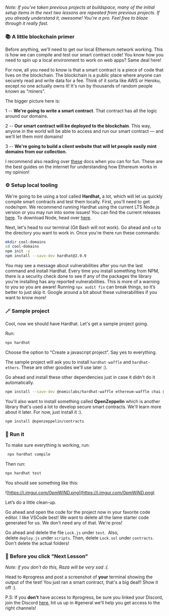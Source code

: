 *Note: If you've taken previous projects at buildspace, many of the initial setup items in the next two lessons are repeated from previous projects. If you already understand it, awesome! You're a pro. Feel free to blaze through it really fast.*

### 📚 A little blockchain primer

Before anything, we'll need to get our local Ethereum network working. This is how we can compile and test our smart contract code! You know how you need to spin up a local environment to work on web apps? Same deal here!

For now, all you need to know is that a smart contract is a piece of code that lives on the blockchain. The blockchain is a public place where anyone can securely read and write data for a fee. Think of it sorta like AWS or Heroku, except no one actually owns it! It's run by thousands of random people known as "miners".

The bigger picture here is:

1 -- **We're going to write a smart contract**. That contract has all the logic around our domains.

2 -- **Our smart contract will be deployed to the blockchain**. This way, anyone in the world will be able to access and run our smart contract — and we'll let them mint domains!

3 -- **We're going to build a client website that will let people easily mint domains from our collection.**

I recommend also reading over [these](https://ethereum.org/en/developers/docs/intro-to-ethereum/) docs when you can for fun. These are the best guides on the internet for understanding how Ethereum works in my opinion!

### ⚙️ Setup local tooling

We're going to be using a tool called **Hardhat,** a lot, which will let us quickly compile smart contracts and test them locally. First, you'll need to get node/npm. We recommend running Hardhat using the current LTS Node.js version or you may run into some issues! You can find the current releases [here](https://nodejs.org/en/about/releases/). To download Node, head over [here](https://nodejs.org/en/download/).

Next, let's head to our terminal (Git Bash will not work). Go ahead and `cd` to the directory you want to work in. Once you're there run these commands:

```bash
mkdir cool-domains
cd cool-domains
npm init -y
npm install --save-dev hardhat@2.9.9
```

You may see a message about vulnerabilities after you run the last command and install Hardhat. Every time you install something from NPM, there is a security check done to see if any of the packages the library you're installing has any reported vulnerabilities. This is more of a warning to you so you are aware! Running `npx audit fix` can break things, so it’s better to just skip it. Google around a bit about these vulnerabilities if you want to know more!

### 🪄 Sample project

Cool, now we should have Hardhat. Let's get a sample project going.

Run:

```bash
npx hardhat
```

Choose the option to “Create a javascript project”. Say yes to everything.

The sample project will ask you to install `hardhat-waffle` and `hardhat-ethers`. These are other goodies we'll use later :).

Go ahead and install these other dependencies just in case it didn't do it automatically.

```bash
npm install --save-dev @nomiclabs/hardhat-waffle ethereum-waffle chai @nomiclabs/hardhat-ethers ethers
```

You'll also want to install something called **OpenZeppelin** which is another library that's used a lot to develop secure smart contracts. We'll learn more about it later. For now, just install it :).

```bash
npm install @openzeppelin/contracts
```

### 🌟 Run it

To make sure everything is working, run:

```bash
 npx hardhat compile
```

Then run:

```bash
npx hardhat test
```

You should see something like this:

![https://i.imgur.com/0pmWiND.png](https://i.imgur.com/0pmWiND.png)

Let’s do a little clean-up.

Go ahead and open the code for the project now in your favorite code editor. I like VSCode best! We want to delete all the lame starter code generated for us. We don't need any of that. We're pros!

Go ahead and delete the file `Lock.js` under `test`.  Also, delete `deploy.js` under `scripts`. Then, delete `Lock.sol` under `contracts`. Don't delete the actual folders!

### 🚨 Before you click "Next Lesson"

*Note: if you don't do this, Raza will be very sad :(.*

Head to #progress and post a screenshot of **your** terminal showing the output of the test! You just ran a smart contract, that's a big deal!! Show it off :).

P.S: If you **don't** have access to #progress, be sure you linked your Discord, join the Discord [here](https://discord.gg/buildspace), hit us up in #general we'll help you get access to the right channels!
